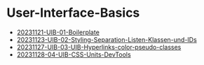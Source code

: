 # User-Interface-Basics

- [20231121-UIB-01-Boilerplate](https://github.com/WD-23-D10-A/UIB-01-Boilerplate)
- [20231123-UIB-02-Styling-Separation-Listen-Klassen-und-IDs](https://github.com/WD-23-D10-A/02-UIB-Styling-Separation-Listen-Klassen-und-IDs)
- [20231127-UIB-03-UIB-Hyperlinks-color-pseudo-classes](https://github.com/WD-23-D10-A/03-UIB-Hyperlinks-color-pseudo-classes)
- [20231128-04-UIB-CSS-Units-DevTools](https://github.com/WD-23-D10-A/04-UIB-CSS-Units-DevTools)
